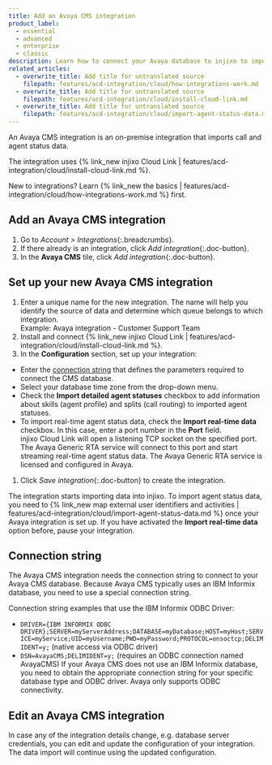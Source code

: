 ```yaml
---
title: Add an Avaya CMS integration
product_label:
  - essential
  - advanced
  - enterprise
  - classic
description: Learn how to connect your Avaya database to injixo to import data.
related_articles:
  - overwrite_title: Add title for untranslated source
    filepath: features/acd-integration/cloud/how-integrations-work.md
  - overwrite_title: Add title for untranslated source
    filepath: features/acd-integration/cloud/install-cloud-link.md
  - overwrite_title: Add title for untranslated source
    filepath: features/acd-integration/cloud/import-agent-status-data.md
---
```


An Avaya CMS integration is an on-premise integration that imports call and agent status data.

The integration uses {% link_new injixo Cloud Link | features/acd-integration/cloud/install-cloud-link.md %}.

New to integrations? Learn {% link_new the basics | features/acd-integration/cloud/how-integrations-work.md %} first.

## Add an Avaya CMS integration

1. Go to _Account > Integrations_{:.breadcrumbs}.
2. If there already is an integration, click _Add integration_{:.doc-button}.
3. In the **Avaya CMS** tile, click _Add integration_{:.doc-button}.

## Set up your new Avaya CMS integration

1. Enter a unique name for the new integration.
   The name will help you identify the source of data and determine which queue belongs to which integration.<br>Example: Avaya integration - Customer Support Team
1. Install and connect {% link_new injixo Cloud Link | features/acd-integration/cloud/install-cloud-link.md %}.
1. In the **Configuration** section, set up your integration:
 - Enter the [connection string](#connection-string) that defines the parameters required to connect the CMS database. 
 - Select your database time zone from the drop-down menu.
 - Check the **Import detailed agent statuses** checkbox to add information about skills (agent profile) and splits (call routing) to imported agent statuses.
 - To import real-time agent status data, check the **Import real-time data** checkbox. In this case, enter a port number in the **Port** field.<br>
   injixo Cloud Link will open a listening TCP socket on the specified port. The Avaya Generic RTA service will connect to this port and start streaming real-time agent status data. The Avaya Generic RTA service is licensed and configured in Avaya.
1. Click _Save integration_{:.doc-button} to create the integration.

The integration starts importing data into injixo. To import agent status data, you need to {% link_new map external user identifiers and activities | features/acd-integration/cloud/import-agent-status-data.md %} once your Avaya integration is set up. If you have activated the **Import real-time data** option before, pause your integration.

## Connection string

The Avaya CMS integration needs the connection string to connect to your Avaya CMS database. Because Avaya CMS typically uses an IBM Informix database, you need to use a special connection string. 

Connection string examples that use the IBM Informix ODBC Driver:<br>
- `DRIVER={IBM INFORMIX ODBC DRIVER};SERVER=myServerAddress;DATABASE=myDatabase;HOST=myHost;SERVICE=myService;UID=myUsername;PWD=myPassword;PROTOCOL=onsoctcp;DELIMIDENT=y;` (native access via ODBC driver)
- `DSN=AvayaCMS;DELIMIDENT=y;` (requires an ODBC connection named AvayaCMS)
If your Avaya CMS does not use an IBM Informix database, you need to obtain the appropriate connection string for your specific database type and ODBC driver. Avaya only supports ODBC connectivity.

## Edit an Avaya CMS integration

In case any of the integration details change, e.g. database server credentials, you can edit and update the configuration of your integration. The data import will continue using the updated configuration.

